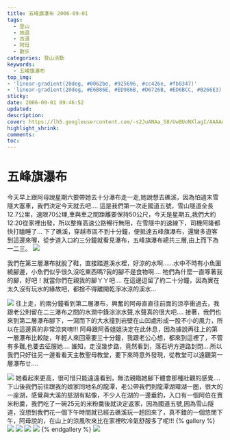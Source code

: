 ```yaml
---
title: 五峰旗瀑布 2006-09-01
tags:
  - 登山
  - 旅遊
  - 古道
  - 阿母
  - 散步
categories: 登山活動
keywords:
  - 五峰旗瀑布
top_img: 
- 'linear-gradient(20deg, #0062be, #925696, #cc426e, #fb0347)'
- 'linear-gradient(20deg, #E6B86E, #ED986B, #D6726B, #ED6BCC, #B266E3)'
sticky: 
date: 2006-09-01 09:46:52
updated:
description:
cover: https://lh5.googleusercontent.com/-s2JuANAa_58/Uw8UoNXlagI/AAAAAAAAR0w/dCrhsU6GE0o/w480-h360-no/DSC01527.JPG
highlight_shrink:
comments:
toc:
---
```


# 五峰旗瀑布 

今天早上跟阿母說星期六要帶她去十分瀑布走一走,她說想去礁溪，因為怕週末雪隧大塞車，我們決定今天就去吧....
這是我們第一次走國道五號，雪山隧道全長12.7公里，速限70公理,車與車之間距離要保持50公尺，今天是星期五,我們大約12:20從家裡出發，所以整條高速公路暢行無阻，在雪隧中的速線下，司機阿隆都快打瞌睡了...
下了礁溪，穿越市區不到十分鐘，便抵達五峰旗瀑布，還蠻多遊客到這邊來喔，從步道入口約三分鐘就看見瀑布，五峰旗瀑布總共三層,由上而下為一二三。
![](https://lh6.googleusercontent.com/-ETPbH1gWNeo/Uw8Uh8i7LgI/AAAAAAAAR0Y/0c2K_k2KCW8/w480-h360-no/DSC01501.JPG)

我們在第三層瀑布就脫了鞋，直接踏進溪水裡，好涼的水啊......水中不時有小魚圍繞腳邊，小魚們似乎很久沒吃東西嗎?我的腳不是食物啊.... 牠們為什麼一直啄著我的腳，好吧！就當你們在親我的腳ㄚㄚ吧....
在這邊逗留了約二十分鐘，因為實在太久沒有玩水的緣故吧，都捨不得離開乾淨冰涼的溪水...

![](https://lh5.googleusercontent.com/-ojv8pq-V5o0/Uw8Um-imstI/AAAAAAAAR0o/BphWPQpY3r0/w480-h360-no/DSC01519.JPG)
往上走，約兩分鐘看到第二層瀑布，興奮的阿母直直往前面的涼亭衝過去，我跟老公則留在二三瀑布之間的水澗中錄淙淙水聲,水聲真的很大吧....
接著，我們也來到第二層瀑布腳下，一瀉而下的大水撞到岩壁在山凹處形成一股不小的風力，所以在這邊真的非常涼爽唷!!!
阿母跟阿香姐姐決定在此休息，因為據說再往上的第一層瀑布比較陡，年輕人來回需要三十分鐘，我跟老公心想，都來到這裡了，不管有多難,也要去征服她....
誰知，走沒幾步路，竟然看到，落石坍方道路封閉....所以我們只好往另一邊看看天主教聖母教堂，要下來時意外發現，從教堂可以遠觀第一層瀑布ㄝ....

![](https://lh4.googleusercontent.com/-byOR-R2S-_8/Uw8UsHAcdII/AAAAAAAAR04/11z4cjRkONo/w480-h360-no/DSC01531.JPG)
她看起來更高，很可惜只能遠遠看到，無法親臨她腳下體會那種壯觀的感覺....
下山後我們前往跟我的娘家同地名的龍潭，老公帶我們到龍潭湖環湖一圈，很大的一座湖，感覺與大溪的慈湖有點像，不少人在湖的一邊垂釣，入口有一個阿伯在賣米粉羹，我們吃了一碗25元的米粉羹後就決定返家，因為國道五號,因為雪山隧道，沒想到我們花一個下午時間就已經去礁溪玩一趟回來了，真不錯的一個悠閒下午，阿母說的，在山上的涼風吹來比在家裡吹冷氣舒服多了呢!!!
{% gallery %}
![](https://lh4.googleusercontent.com/-JTegI4Yuc9A/Uw8UfhJS5CI/AAAAAAAAR0I/A0DpgGpTOxY/w480-h360-no/DSC01475.JPG)
![](https://lh6.googleusercontent.com/-0XqnEKR9dhQ/Uw8UhQMhtlI/AAAAAAAAR0Q/lt1iXnpuYak/w480-h360-no/DSC01478.JPG)
![](https://lh3.googleusercontent.com/-tkncZbUqMzs/Uw8UmiK1fXI/AAAAAAAAR0k/Yzf154XrCmc/w480-h360-no/DSC01526.JPG)
![](https://lh5.googleusercontent.com/-s2JuANAa_58/Uw8UoNXlagI/AAAAAAAAR0w/dCrhsU6GE0o/w480-h360-no/DSC01527.JPG)
{% endgallery %}
![](https://lh4.googleusercontent.com/-Vb1kFnJkY1Q/Uw8Us3tsYeI/AAAAAAAAR1A/fQPlmZcCQYU/w800-h572-no/MAP.jpg)
